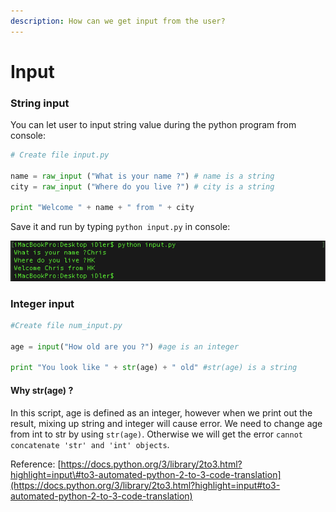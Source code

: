 ```yaml
---
description: How can we get input from the user?
---
```


# Input

### String input

You can let user to input string value during the python program from console:

```python
# Create file input.py

name = raw_input ("What is your name ?") # name is a string
city = raw_input ("Where do you live ?") # city is a string

print "Welcome " + name + " from " + city
```

Save it and run by typing `python input.py` in console:

![](.gitbook/assets/image%20%2810%29.png)

### Integer input

```python
#Create file num_input.py

age = input("How old are you ?") #age is an integer

print "You look like " + str(age) + " old" #str(age) is a string
```

#### Why str\(age\) ?

In this script, age is defined as an integer, however when we print out the result, mixing up string and integer will cause error. We need to change age from int to str by using `str(age)`. Otherwise we will get the error `cannot concatenate 'str' and 'int' objects`.

Reference: [https://docs.python.org/3/library/2to3.html?highlight=input\#to3-automated-python-2-to-3-code-translation](https://docs.python.org/3/library/2to3.html?highlight=input#to3-automated-python-2-to-3-code-translation)

